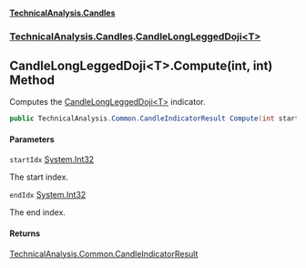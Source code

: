 #### [TechnicalAnalysis\.Candles](Atypical.TechnicalAnalysis.Candles.md 'Atypical\.TechnicalAnalysis\.Candles')
### [TechnicalAnalysis\.Candles](Atypical.TechnicalAnalysis.Candles.md#TechnicalAnalysis.Candles 'TechnicalAnalysis\.Candles').[CandleLongLeggedDoji&lt;T&gt;](CandleLongLeggedDoji_T_.md 'TechnicalAnalysis\.Candles\.CandleLongLeggedDoji\<T\>')

## CandleLongLeggedDoji\<T\>\.Compute\(int, int\) Method

Computes the [CandleLongLeggedDoji&lt;T&gt;](CandleLongLeggedDoji_T_.md 'TechnicalAnalysis\.Candles\.CandleLongLeggedDoji\<T\>') indicator\.

```csharp
public TechnicalAnalysis.Common.CandleIndicatorResult Compute(int startIdx, int endIdx);
```
#### Parameters

<a name='TechnicalAnalysis.Candles.CandleLongLeggedDoji_T_.Compute(int,int).startIdx'></a>

`startIdx` [System\.Int32](https://docs.microsoft.com/en-us/dotnet/api/System.Int32 'System\.Int32')

The start index\.

<a name='TechnicalAnalysis.Candles.CandleLongLeggedDoji_T_.Compute(int,int).endIdx'></a>

`endIdx` [System\.Int32](https://docs.microsoft.com/en-us/dotnet/api/System.Int32 'System\.Int32')

The end index\.

#### Returns
[TechnicalAnalysis\.Common\.CandleIndicatorResult](https://docs.microsoft.com/en-us/dotnet/api/TechnicalAnalysis.Common.CandleIndicatorResult 'TechnicalAnalysis\.Common\.CandleIndicatorResult')
